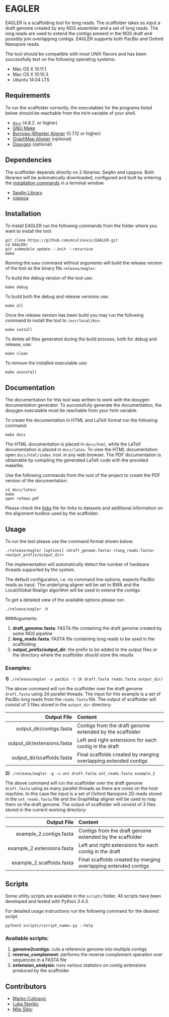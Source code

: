 # EAGLER

EAGLER is a scaffolding tool for long reads. The scaffolder takes as input a draft genome created by any NGS assembler and a set of long reads. The long reads are used to extend the contigs present in the NGS draft and possibly join overlapping contigs. EAGLER supports both PacBio and Oxford Nanopore reads.

The tool should be compatible with most UNIX flavors and has been successfully test on the following operating systems:

- Mac OS X 10.11.1
- Mac OS X 10.10.3
- Ubuntu 14.04 LTS

## Requirements

To run the scaffolder correctly, the executables for the programs listed below should be reachable from the `PATH` variable of your shell.

- [g++][6] (4.8.2. or higher)
- [GNU Make][4]
- [Burrows-Wheeler Aligner][1] (0.7.12 or higher)
- [GraphMap Aligner][7] (optional)
- [Doxygen][3] (optional)

## Dependencies

The scaffolder depends directly on 2 libraries: SeqAn and cpppoa. Both libraries will be automatically downloaded, configured and built by entering the [installation commands](#installation) in a terminal window.

- [SeqAn Library][2]
- [cpppoa][5]



## Installation

To install EAGLER run the following commands from the folder where you want to install the tool:

	git clone https://github.com/mculinovic/EAGLER.git
	cd EAGLER/
	git submodule update --init --recursive
	make

Running the `make` command without arguments will build the release version of the tool as the binary file `release/eagler`.

To build the debug version of the tool use:

	make debug

To build both the debug and release versions use:

	make all

Once the release version has been build you may run the following command to install the tool to `/usr/local/bin`:

	make install

To delete all files generated during the build process, both for debug and release, use:

	make clean

To remove the installed executable use:

	make uninstall

## Documentation

The documentation for this tool was written to work with the doxygen documentation generator. To successfully generate the documentation, the doxygen executable must be reachable from your `PATH` variable.

To create the documentation in HTML and LaTeX format run the following command:

	make docs

The HTML documentation is placed in `docs/html`, while the LaTeX documentation is placed in `docs/latex`. To view the HTML documentation open `docs/html/index.html` in any web browser. The PDF documentation is obtainable by compiling the generated LaTeX code with the provided makefile.

Use the following commands from the root of the project to create the PDF version of the documentation:

	cd docs/latex/
	make
	open refman.pdf

Please check the [links](links.md) file for links to datasets and additional information on the alignment toolbox used by the scaffolder.

## Usage

To run the tool please use the command format shown below:

	./release/eagler [options] <draft_genome.fasta> <long_reads.fasta> <output_prefix/output_dir>

The implementation will automatically detect the number of hardware threads supported by the system.

The default configuration, i.e. no command line options, expects PacBio reads as input. The underlying aligner will be set to BWA and the Local/Global Realign algorithm will be used to extend the contigs.

To get a detailed view of the available options please run:

	./release/eagler -h

###Arguments:

 1. **draft\_genome.fasta**: FASTA file containing the draft genome created by some NGS pipeline
 2. **long\_reads.fasta**: FASTA file containing long reads to be used in the scaffolding
 3. **output\_prefix/output\_dir**: the prefix to be added to the output files or the directory where the scaffolder should store the results

### Examples:

**1)**	`./release/eagler -x pacbio -t 16 draft.fasta reads.fasta output_dir/`
	
The above command will run the scaffolder over the draft genome `draft.fasta` using 24 parallel threads. The input for this example is a set of PacBio long reads from the `reads.fasta` file. The output of scaffolder will consist of 3 files stored in the `output_dir` directory:

| Output File                   | Content                                                         |
| ----------------------------: | :-------------------------------------------------------------- | 
| output_dir/contigs.fasta      | Contigs from the draft genome extended by the scaffolder        |
| output_dir/extensions.fasta   | Left and right extensions for each contig in the draft          | 
| output_dir/scaffolds.fasta    | Final scaffolds created by merging overlapping extended contigs |

**2)** `./release/eagler -g -x ont draft.fasta ont_reads.fasta example_2`
	
The above command will run the scaffolder over the draft genome `draft.fasta` using as many parallel threads as there are cores on the host machine. In this case the input is a set of Oxford Nanopore 2D reads stored in the `ont_reads.fasta` file and the GraphMap aligner will be used to map them on the draft genome. The output of scaffolder will consist of 3 files stored in the current working directory:

| Output File                   | Content                                                         |
| ----------------------------: | :-------------------------------------------------------------- | 
| example_2.contigs.fasta       | Contigs from the draft genome extended by the scaffolder        |
| example_2.extensions.fasta    | Left and right extensions for each contig in the draft          | 
| example_2.scaffolds.fasta     | Final scaffolds created by merging overlapping extended contigs |

## Scripts

Some utility scripts are available in the `scripts` folder. All scripts have been developed and tested with Python 3.4.3.

For detailed usage instructions run the following command for the desired script:

	python3 scripts/<script_name>.py --help

### Available scripts:

 1. **genome2contigs**: cuts a reference genome into multiple contigs
 2. **reverse_complement**: performs the reverse complement operation over sequences in a FASTA file
 3. **extension_analysis**: runs various statistics on contig extensions produced by the scaffolder

## Contributors

- [Marko Culinovic](marko.culinovic@gmail.com)
- [Luka Sterbic](luka.sterbic@gmail.com)
- [Mile Sikic](mile.sikic@fer.hr)

[1]: https://github.com/lh3/bwa "Burrows-Wheeler Aligner"
[2]: https://github.com/seqan/seqan "SeqAn Library"
[3]: http://www.stack.nl/~dimitri/doxygen/ "Doxygen"
[4]: http://www.gnu.org/software/make/ "GNU Make"
[5]: https://github.com/mculinovic/cpppoa "cpppoa"
[6]: https://gcc.gnu.org "g++"
[7]: https://github.com/isovic/graphmap "GraphMap Aligner"
